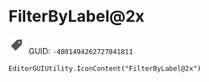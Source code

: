 # FilterByLabel@2x
![](/img/FilterByLabel@2x.png)
GUID: `-4801494262727041811`
```
EditorGUIUtility.IconContent("FilterByLabel@2x")
```
